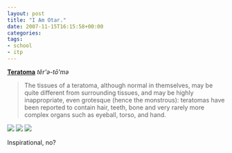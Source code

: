 ```yaml
---
layout: post
title: "I Am Otar."
date: 2007-11-15T16:15:58+00:00
categories:
tags:
- school
- itp
---
```

**[Teratoma](http://en.wikipedia.org/wiki/Teratoma)** *tĕr'ə-tō'mə*

> The tissues of a teratoma, although normal in themselves, may be quite different from surrounding tissues, and may be highly inappropriate, even grotesque (hence the monstrous): teratomas have been reported to contain hair, teeth, bone and very rarely more complex organs such as eyeball, torso, and hand.

<img src="http://farm3.static.flickr.com/2397/2035803864_73e31663b8_m.jpg" />
<img src="http://farm3.static.flickr.com/2398/2035803810_ce59687d70_m.jpg" />
<img src="http://farm3.static.flickr.com/2244/2035803920_74d55938c0_m.jpg" />

Inspirational, no?
